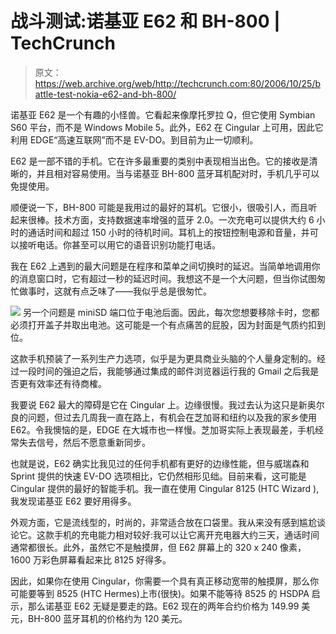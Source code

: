 # 战斗测试:诺基亚 E62 和 BH-800 | TechCrunch

> 原文：<https://web.archive.org/web/http://techcrunch.com:80/2006/10/25/battle-test-nokia-e62-and-bh-800/>

诺基亚 E62 是一个有趣的小怪兽。它看起来像摩托罗拉 Q，但它使用 Symbian S60 平台，而不是 Windows Mobile 5。此外，E62 在 Cingular 上可用，因此它利用 EDGE“高速互联网”而不是 EV-DO。到目前为止一切顺利。

E62 是一部不错的手机。它在许多最重要的类别中表现相当出色。它的接收是清晰的，并且相对容易使用。当与诺基亚 BH-800 蓝牙耳机配对时，手机几乎可以免提使用。

顺便说一下，BH-800 可能是我用过的最好的耳机。它很小，很吸引人，而且听起来很棒。技术方面，支持数据速率增强的蓝牙 2.0。一次充电可以提供大约 6 小时的通话时间和超过 150 小时的待机时间。耳机上的按钮控制电源和音量，并可以接听电话。你甚至可以用它的语音识别功能打电话。

我在 E62 上遇到的最大问题是在程序和菜单之间切换时的延迟。当简单地调用你的消息窗口时，它有超过一秒的延迟时间。我想这不是一个大问题，但当你试图匆忙做事时，这就有点乏味了——我似乎总是很匆忙。

![](img/72a0d17954ff7a41f830813b29b80439.png)
另一个问题是 miniSD 端口位于电池后面。因此，每次您想要移除卡时，您都必须打开盖子并取出电池。这可能是一个有点痛苦的屁股，因为封面是气质约扣到位。

这款手机预装了一系列生产力选项，似乎是为更具商业头脑的个人量身定制的。经过一段时间的强迫之后，我能够通过集成的邮件浏览器运行我的 Gmail 之后我是否更有效率还有待商榷。

我要说 E62 最大的障碍是它在 Cingular 上。边缘很慢。我过去认为这只是新奥尔良的问题，但过去几周我一直在路上，有机会在芝加哥和纽约以及我的家乡使用 E62。令我懊恼的是，EDGE 在大城市也一样慢。芝加哥实际上表现最差，手机经常失去信号，然后不愿意重新同步。

也就是说，E62 确实比我见过的任何手机都有更好的边缘性能，但与威瑞森和 Sprint 提供的快速 EV-DO 选项相比，它仍然相形见绌。目前来看，这可能是 Cingular 提供的最好的智能手机。我一直在使用 Cingular 8125 (HTC Wizard ),我发现诺基亚 E62 要好用得多。

外观方面，它是流线型的，时尚的，非常适合放在口袋里。我从来没有感到尴尬谈论它。这款手机的充电能力相对较好:我可以让它离开充电器大约三天，通话时间通常都很长。此外，虽然它不是触摸屏，但 E62 屏幕上的 320 x 240 像素，1600 万彩色屏幕看起来比 8125 好得多。

因此，如果你在使用 Cingular，你需要一个具有真正移动宽带的触摸屏，那么你可能要等到 8525 (HTC Hermes)上市(很快)。如果不能等待 8525 的 HSDPA 启示，那么诺基亚 E62 无疑是要走的路。E62 现在的两年合约价格为 149.99 美元，BH-800 蓝牙耳机的价格约为 120 美元。